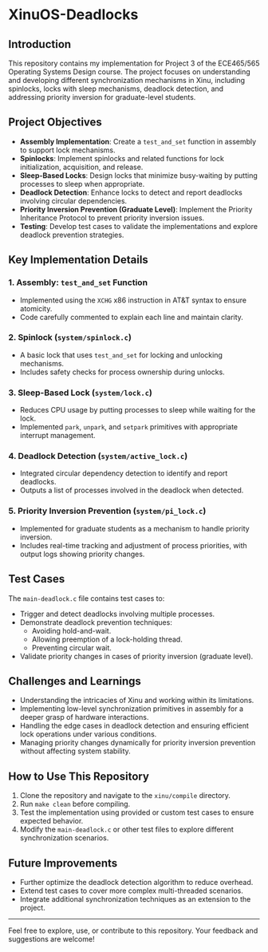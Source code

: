 # XinuOS-Deadlocks

## Introduction
This repository contains my implementation for Project 3 of the ECE465/565 Operating Systems Design course. The project focuses on understanding and developing different synchronization mechanisms in Xinu, including spinlocks, locks with sleep mechanisms, deadlock detection, and addressing priority inversion for graduate-level students.

## Project Objectives
- **Assembly Implementation**: Create a `test_and_set` function in assembly to support lock mechanisms.
- **Spinlocks**: Implement spinlocks and related functions for lock initialization, acquisition, and release.
- **Sleep-Based Locks**: Design locks that minimize busy-waiting by putting processes to sleep when appropriate.
- **Deadlock Detection**: Enhance locks to detect and report deadlocks involving circular dependencies.
- **Priority Inversion Prevention (Graduate Level)**: Implement the Priority Inheritance Protocol to prevent priority inversion issues.
- **Testing**: Develop test cases to validate the implementations and explore deadlock prevention strategies.

## Key Implementation Details
### 1. Assembly: `test_and_set` Function
- Implemented using the `XCHG` x86 instruction in AT&T syntax to ensure atomicity.
- Code carefully commented to explain each line and maintain clarity.

### 2. Spinlock (`system/spinlock.c`)
- A basic lock that uses `test_and_set` for locking and unlocking mechanisms.
- Includes safety checks for process ownership during unlocks.

### 3. Sleep-Based Lock (`system/lock.c`)
- Reduces CPU usage by putting processes to sleep while waiting for the lock.
- Implemented `park`, `unpark`, and `setpark` primitives with appropriate interrupt management.

### 4. Deadlock Detection (`system/active_lock.c`)
- Integrated circular dependency detection to identify and report deadlocks.
- Outputs a list of processes involved in the deadlock when detected.

### 5. Priority Inversion Prevention (`system/pi_lock.c`)
- Implemented for graduate students as a mechanism to handle priority inversion.
- Includes real-time tracking and adjustment of process priorities, with output logs showing priority changes.

## Test Cases
The `main-deadlock.c` file contains test cases to:
- Trigger and detect deadlocks involving multiple processes.
- Demonstrate deadlock prevention techniques:
  - Avoiding hold-and-wait.
  - Allowing preemption of a lock-holding thread.
  - Preventing circular wait.
- Validate priority changes in cases of priority inversion (graduate level).

## Challenges and Learnings
- Understanding the intricacies of Xinu and working within its limitations.
- Implementing low-level synchronization primitives in assembly for a deeper grasp of hardware interactions.
- Handling the edge cases in deadlock detection and ensuring efficient lock operations under various conditions.
- Managing priority changes dynamically for priority inversion prevention without affecting system stability.

## How to Use This Repository
1. Clone the repository and navigate to the `xinu/compile` directory.
2. Run `make clean` before compiling.
3. Test the implementation using provided or custom test cases to ensure expected behavior.
4. Modify the `main-deadlock.c` or other test files to explore different synchronization scenarios.

## Future Improvements
- Further optimize the deadlock detection algorithm to reduce overhead.
- Extend test cases to cover more complex multi-threaded scenarios.
- Integrate additional synchronization techniques as an extension to the project.

---

Feel free to explore, use, or contribute to this repository. Your feedback and suggestions are welcome!

